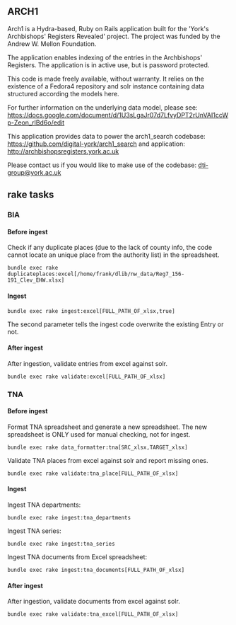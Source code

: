## ARCH1

Arch1 is a Hydra-based, Ruby on Rails application built for the 'York's Archbishops' Registers Revealed' project. The project was funded by the Andrew W. Mellon Foundation. 

The application enables indexing of the entries in the Archbishops' Registers. The application is in active use, but is password protected.
 
This code is made freely available, without warranty. It relies on the existence of a Fedora4 repository and solr instance containing data structured according the models here.

For further information on the underlying data model, please see: https://docs.google.com/document/d/1U3sLgaJr07d7LfvyDPT2rUnVAI1ccWp-Zeon_rlBd6o/edit

This application provides data to power the arch1_search codebase: https://github.com/digital-york/arch1_search and application: http://archbishopsregisters.york.ac.uk 
 
Please contact us if you would like to make use of the codebase: dti-group@york.ac.uk

## rake tasks

### BIA

#### Before ingest

Check if any duplicate places (due to the lack of county info, the code cannot locate an unique place from the authority list) in the spreadsheet.

    bundle exec rake duplicateplaces:excel[/home/frank/dlib/nw_data/Reg7_156-191_Clev_EHW.xlsx]


#### Ingest

    bundle exec rake ingest:excel[FULL_PATH_OF_xlsx,true]

The second parameter tells the ingest code overwrite the existing Entry or not.

#### After ingest

After ingestion, validate entries from excel against solr.

    bundle exec rake validate:excel[FULL_PATH_OF_xlsx]

### TNA

#### Before ingest

Format TNA spreadsheet and generate a new spreadsheet. The new spreadsheet is ONLY used for manual checking, not for ingest.

    bundle exec rake data_formatter:tna[SRC_xlsx,TARGET_xlsx]

Validate TNA places from excel against solr and report missing ones.

    bundle exec rake validate:tna_place[FULL_PATH_OF_xlsx]

#### Ingest

Ingest TNA departments:

    bundle exec rake ingest:tna_departments

Ingest TNA series:

    bundle exec rake ingest:tna_series

Ingest TNA documents from Excel spreadsheet:

    bundle exec rake ingest:tna_documents[FULL_PATH_OF_xlsx]

#### After ingest

After ingestion, validate documents from excel against solr.

    bundle exec rake validate:tna_excel[FULL_PATH_OF_xlsx]



    